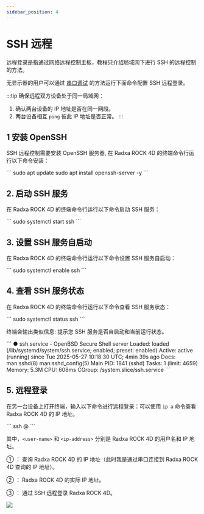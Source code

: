 ```yaml
---
sidebar_position: 4
---
```


# SSH 远程

远程登录是指通过网络远程控制主板，教程只介绍局域网下进行 SSH 的远程控制的方法。

无显示器的用户可以通过 [串口调试](./uart_debug) 的方法运行下面命令配置 SSH 远程登录。

:::tip
确保远程双方设备处于同一局域网：

1. 确认两台设备的 IP 地址是否在同一网段。
2. 两台设备相互 `ping` 彼此 IP 地址是否正常。
   :::

## 1 安装 OpenSSH

SSH 远程控制需要安装 OpenSSH 服务器, 在 Radxa ROCK 4D 的终端命令行运行以下命令安装：

<NewCodeBlock tip="radxa@radxa-4d$" type="host">
```
sudo apt update
sudo apt install openssh-server -y
```
</NewCodeBlock>

## 2. 启动 SSH 服务

在 Radxa ROCK 4D 的终端命令行运行以下命令启动 SSH 服务：

<NewCodeBlock tip="radxa@radxa-4d$" type="host">
```
sudo systemctl start ssh
```
</NewCodeBlock>

## 3. 设置 SSH 服务自启动

在 Radxa ROCK 4D 的终端命令行运行以下命令设置 SSH 服务自启动：

<NewCodeBlock tip="radxa@radxa-4d$" type="host">
```
sudo systemctl enable ssh
```
</NewCodeBlock>

## 4. 查看 SSH 服务状态

在 Radxa ROCK 4D 的终端命令行运行以下命令查看 SSH 服务状态：

<NewCodeBlock tip="radxa@radxa-4d$" type="host">
```
sudo systemctl status ssh
```
</NewCodeBlock>

终端会输出类似信息: 提示您 SSH 服务是否自启动和当前运行状态。

<NewCodeBlock tip="radxa@radxa-4d$" type="host">
```
● ssh.service - OpenBSD Secure Shell server
     Loaded: loaded (/lib/systemd/system/ssh.service; enabled; preset: enabled)
     Active: active (running) since Tue 2025-05-27 10:18:30 UTC; 4min 39s ago
       Docs: man:sshd(8)
             man:sshd_config(5)
   Main PID: 1841 (sshd)
      Tasks: 1 (limit: 4659)
     Memory: 5.3M
        CPU: 608ms
     CGroup: /system.slice/ssh.service
```
</NewCodeBlock>

## 5. 远程登录

在另一台设备上打开终端，输入以下命令进行远程登录：可以使用 `ip a` 命令查看 Radxa ROCK 4D 的 IP 地址。

<NewCodeBlock tip="Linux-host$" type="host">
```
ssh <user-name>@<ip-address>
```
</NewCodeBlock>

其中，`<user-name>` 和 `<ip-address>` 分别是 Radxa ROCK 4D 的用户名和 IP 地址。

① ： 查询 Radxa ROCK 4D 的 IP 地址（此时我是通过串口连接到 Radxa ROCK 4D 查询的 IP 地址）。

② ： Radxa ROCK 4D 的实际 IP 地址。

③ ： 通过 SSH 远程登录 Radxa ROCK 4D。

<div style={{textAlign: 'center'}}>
    <img src="/img/rock4/4d/ssh-login.webp" style={{width: '100%', maxWidth: '1200px'}} />
</div>

